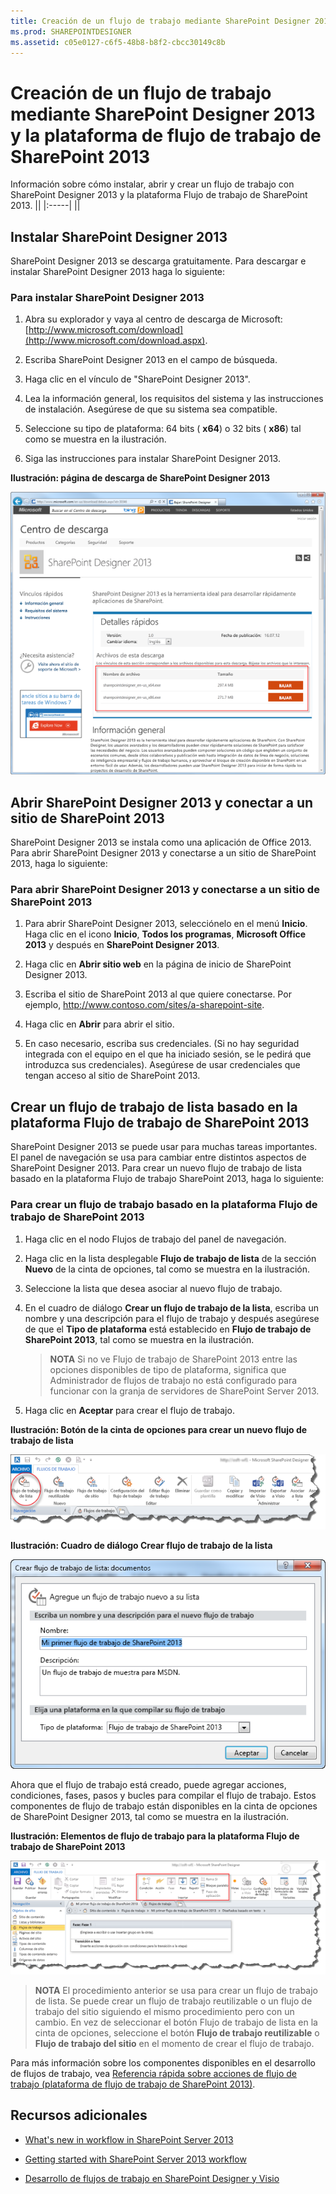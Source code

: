 ```yaml
---
title: Creación de un flujo de trabajo mediante SharePoint Designer 2013 y la plataforma de flujo de trabajo de SharePoint 2013
ms.prod: SHAREPOINTDESIGNER
ms.assetid: c05e0127-c6f5-48b8-b8f2-cbcc30149c8b
---
```



# Creación de un flujo de trabajo mediante SharePoint Designer 2013 y la plataforma de flujo de trabajo de SharePoint 2013
Información sobre cómo instalar, abrir y crear un flujo de trabajo con SharePoint Designer 2013 y la plataforma Flujo de trabajo de SharePoint 2013. 
||
|:-----|
||
   

## Instalar SharePoint Designer 2013
<a name="section1"> </a>

SharePoint Designer 2013 se descarga gratuitamente. Para descargar e instalar SharePoint Designer 2013 haga lo siguiente: 
  
    
    

### Para instalar SharePoint Designer 2013


1. Abra su explorador y vaya al centro de descarga de Microsoft:  [http://www.microsoft.com/download](http://www.microsoft.com/download.aspx). 
    
  
2. Escriba SharePoint Designer 2013 en el campo de búsqueda.
    
  
3. Haga clic en el vínculo de "SharePoint Designer 2013". 
    
  
4. Lea la información general, los requisitos del sistema y las instrucciones de instalación. Asegúrese de que su sistema sea compatible. 
    
  
5. Seleccione su tipo de plataforma: 64 bits ( **x64**) o 32 bits ( **x86**) tal como se muestra en la ilustración. 
    
  
6. Siga las instrucciones para instalar SharePoint Designer 2013.
    
  

**Ilustración: página de descarga de SharePoint Designer 2013**

  
    
    

  
    
    
![Página de descarga de SharePoint Designer 2013](images/SPD15-install-connect-1.png)
  
    
    

  
    
    

  
    
    

## Abrir SharePoint Designer 2013 y conectar a un sitio de SharePoint 2013
<a name="section2"> </a>

SharePoint Designer 2013 se instala como una aplicación de Office 2013. Para abrir SharePoint Designer 2013 y conectarse a un sitio de SharePoint 2013, haga lo siguiente: 
  
    
    

### Para abrir SharePoint Designer 2013 y conectarse a un sitio de SharePoint 2013


1. Para abrir SharePoint Designer 2013, selecciónelo en el menú **Inicio**. Haga clic en el icono **Inicio**, **Todos los programas**, **Microsoft Office 2013** y después en **SharePoint Designer 2013**. 
    
  
2. Haga clic en **Abrir sitio web** en la página de inicio de SharePoint Designer 2013.
    
  
3. Escriba el sitio de SharePoint 2013 al que quiere conectarse. Por ejemplo, http://www.contoso.com/sites/a-sharepoint-site.
    
  
4. Haga clic en **Abrir** para abrir el sitio.
    
  
5. En caso necesario, escriba sus credenciales. (Si no hay seguridad integrada con el equipo en el que ha iniciado sesión, se le pedirá que introduzca sus credenciales). Asegúrese de usar credenciales que tengan acceso al sitio de SharePoint 2013.
    
  

## Crear un flujo de trabajo de lista basado en la plataforma Flujo de trabajo de SharePoint 2013
<a name="section3"> </a>

SharePoint Designer 2013 se puede usar para muchas tareas importantes. El panel de navegación se usa para cambiar entre distintos aspectos de SharePoint Designer 2013. Para crear un nuevo flujo de trabajo de lista basado en la plataforma Flujo de trabajo SharePoint 2013, haga lo siguiente:
  
    
    

### Para crear un flujo de trabajo basado en la plataforma Flujo de trabajo de SharePoint 2013


1. Haga clic en el nodo Flujos de trabajo del panel de navegación.
    
  
2. Haga clic en la lista desplegable **Flujo de trabajo de lista** de la sección **Nuevo** de la cinta de opciones, tal como se muestra en la ilustración.
    
  
3. Seleccione la lista que desea asociar al nuevo flujo de trabajo.
    
  
4. En el cuadro de diálogo **Crear un flujo de trabajo de la lista**, escriba un nombre y una descripción para el flujo de trabajo y después asegúrese de que el **Tipo de plataforma** está establecido en **Flujo de trabajo de SharePoint 2013**, tal como se muestra en la ilustración.
    
    > **NOTA**
      > Si no ve Flujo de trabajo de SharePoint 2013 entre las opciones disponibles de tipo de plataforma, significa que Administrador de flujos de trabajo no está configurado para funcionar con la granja de servidores de SharePoint Server 2013. 
5. Haga clic en **Aceptar** para crear el flujo de trabajo.
    
  

**Ilustración: Botón de la cinta de opciones para crear un nuevo flujo de trabajo de lista**

  
    
    

  
    
    
![SharePoint Designer 2013: nuevo flujo de trabajo de lista](images/SPD15-install-connect-2.png)
  
    
    

  
    
    

  
    
    

**Ilustración: Cuadro de diálogo Crear flujo de trabajo de la lista**

  
    
    

  
    
    
![Cuadro de diálogo de creación de flujo de trabajo](images/SPD15-install-connect-3.png)
  
    
    

  
    
    

  
    
    
Ahora que el flujo de trabajo está creado, puede agregar acciones, condiciones, fases, pasos y bucles para compilar el flujo de trabajo. Estos componentes de flujo de trabajo están disponibles en la cinta de opciones de SharePoint Designer 2013, tal como se muestra en la ilustración. 
  
    
    

**Ilustración: Elementos de flujo de trabajo para la plataforma Flujo de trabajo de SharePoint 2013**

  
    
    

  
    
    
![Elementos de flujo de trabajo en la cinta](images/SPD15-install-connect-4.png)
  
    
    

    
> **NOTA**
> El procedimiento anterior se usa para crear un flujo de trabajo de lista. Se puede crear un flujo de trabajo reutilizable o un flujo de trabajo del sitio siguiendo el mismo procedimiento pero con un cambio. En vez de seleccionar el botón Flujo de trabajo de lista en la cinta de opciones, seleccione el botón **Flujo de trabajo reutilizable** o **Flujo de trabajo del sitio** en el momento de crear el flujo de trabajo.
  
    
    

Para más información sobre los componentes disponibles en el desarrollo de flujos de trabajo, vea  [Referencia rápida sobre acciones de flujo de trabajo (plataforma de flujo de trabajo de SharePoint 2013)](workflow-actions-quick-reference-sharepoint-2013-workflow-platform.md).
  
    
    

## Recursos adicionales
<a name="bk_addresources"> </a>


-  [What's new in workflow in SharePoint Server 2013](http://msdn.microsoft.com/library/6ab8a28b-fa2f-4530-8b55-a7f663bf15ea.aspx)
    
  
-  [Getting started with SharePoint Server 2013 workflow](http://msdn.microsoft.com/library/cc73be76-a329-449f-90ab-86822b1c2ee8.aspx)
    
  
-  [Desarrollo de flujos de trabajo en SharePoint Designer y Visio](workflow-development-in-sharepoint-designer-and-visio.md)
    
  

  
    
    

